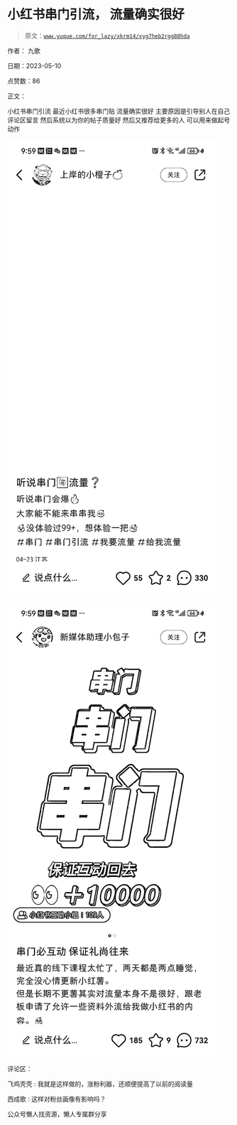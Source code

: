 # 小红书串门引流， 流量确实很好

> 原文：[`www.yuque.com/for_lazy/xkrm14/xyg7heb2rgg88hda`](https://www.yuque.com/for_lazy/xkrm14/xyg7heb2rgg88hda)

作者： 九歌

日期：2023-05-10

点赞数：86

正文：

小红书串门引流 最近小红书很多串门贴 流量确实很好 主要原因是引导别人在自己评论区留言 然后系统以为你的帖子质量好 然后又推荐给更多的人 可以用来做起号动作

![](img/420fd1673e8ffa80e68122436b44e299.png)  

![](img/af1da79d65b940fd3b5c6e2fb541b865.png)  

评论区：

飞鸡壳壳 : 我就是这样做的，涨粉利器，还顺便提高了以前的阅读量

西成歌 : 这样对粉丝画像有影响吗？

公众号懒人找资源，懒人专属群分享

